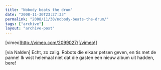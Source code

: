 ```yaml
---
title: "Nobody beats the drum"
date: "2008-11-30T23:27:33"
permalink: "2008/11/30/nobody-beats-the-drum/"
tags: ["archive"]
layout: "archive-post"
---
```

\[vimeo\]http://vimeo.com/2099027\[/vimeo\]

\[via Nalden\] Echt, zo zalig. Robots die elkaar petsen geven, en tis met de panne! Ik wist helemaal niet dat die gasten een nieuw album uit hadden, bere!
